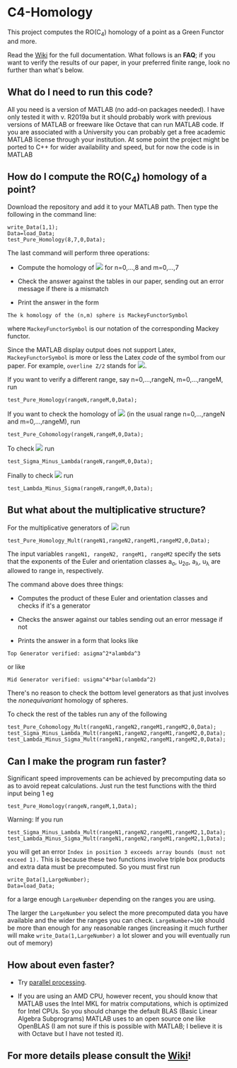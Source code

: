 # C4-Homology
This project computes the  RO(C<sub>4</sub>) homology of a point as a Green Functor and more.
 
Read the [Wiki](https://github.com/NickG-Math/C4-Homology/wiki) for the full documentation. What follows is an **FAQ**; if you want to verify the results of our paper, in your preferred finite range, look no further than what's below.

## What do I need to run this code?
All you need is a version of MATLAB (no add-on packages needed).
 I have only tested it with v. R2019a but it should probably work with previous versions of MATLAB or freeware like Octave that can run MATLAB code. 
 If you are associated with a University you can probably get a free academic MATLAB license through your institution.
 At some point the project might be ported to C++ for wider availability and speed, but for now the code is in MATLAB

## How do I compute the RO(C<sub>4</sub>) homology of a point?
Download the repository and add it to your MATLAB path. Then type the following in the command line:

```
write_Data(1,1);
Data=load_Data;
test_Pure_Homology(8,7,0,Data);
```

The last command will perform three operations:

- Compute the homology of 
<img src="http://latex.codecogs.com/svg.latex?S^{n\sigma+m\lambda}" border="0"/> for n=0,...,8 and m=0,...,7

- Check the answer against the tables in our paper, sending out an error message if there is a mismatch

- Print the answer in the form 
```
The k homology of the (n,m) sphere is MackeyFunctorSymbol
```
where ```MackeyFunctorSymbol``` is our notation of the corresponding Mackey functor.

Since the MATLAB display output does not support Latex, ```MackeyFunctorSymbol``` is more or less the Latex *code* of the symbol from our paper. For example, ```overline Z/2``` stands for <img src="http://latex.codecogs.com/svg.latex?\overline{\langle \mathbb{Z}/2\rangle }" border="0"/>. 

If you want to verify a different range, say n=0,...,rangeN, m=0,...,rangeM, run
```
test_Pure_Homology(rangeN,rangeM,0,Data);
```

If you want to check the homology of <img src="http://latex.codecogs.com/svg.latex?S^{-n\sigma-m\lambda}" border="0"/> (in the usual range n=0,...,rangeN and m=0,...,rangeM), run
```
test_Pure_Cohomology(rangeN,rangeM,0,Data);
```
To check <img src="http://latex.codecogs.com/svg.latex?S^{n\sigma-m\lambda}" border="0"/> run
```
test_Sigma_Minus_Lambda(rangeN,rangeM,0,Data);
```
Finally to check <img src="http://latex.codecogs.com/svg.latex?S^{m\lambda-n\sigma}" border="0"/> run
```
test_Lambda_Minus_Sigma(rangeN,rangeM,0,Data);
```
## But what about the multiplicative structure?

For the multiplicative generators of <img src="http://latex.codecogs.com/svg.latex?S^{n\sigma+m\lambda}" border="0"/> run
```
test_Pure_Homology_Mult(rangeN1,rangeN2,rangeM1,rangeM2,0,Data);
```
The input variables ```rangeN1, rangeN2, rangeM1, rangeM2``` specify the sets that the exponents of the Euler and orientation classes a<sub>&sigma;</sub>, u<sub>2&sigma;</sub>, a<sub>&lambda;</sub>, u<sub>&lambda;</sub> are allowed to range in, respectively.

The command above does three things:

- Computes the product of these Euler and orientation classes and checks if it's a generator

- Checks the answer against our tables sending out an error message if not

- Prints the answer in a form that looks like

```
Top Generator verified: asigma^2*alambda^3
```

or like

```
Mid Generator verified: usigma^4*bar(ulambda^2)
```

There's no reason to check the bottom level generators as that just involves the *nonequivariant* homology of spheres.

To check the rest of the tables run any of the following

```
test_Pure_Cohomology_Mult(rangeN1,rangeN2,rangeM1,rangeM2,0,Data);
test_Sigma_Minus_Lambda_Mult(rangeN1,rangeN2,rangeM1,rangeM2,0,Data);
test_Lambda_Minus_Sigma_Mult(rangeN1,rangeN2,rangeM1,rangeM2,0,Data);
```


## Can I make the program run faster?

Significant speed improvements can be achieved by precomputing data so as to avoid repeat calculations. Just run the test functions with the third input being 1 eg
```
test_Pure_Homology(rangeN,rangeM,1,Data);
```

Warning: If you run
```
test_Sigma_Minus_Lambda_Mult(rangeN1,rangeN2,rangeM1,rangeM2,1,Data);
test_Lambda_Minus_Sigma_Mult(rangeN1,rangeN2,rangeM1,rangeM2,1,Data);
```
you will get an error 
```Index in position 3 exceeds array bounds (must not exceed 1).```
This is because these two functions involve triple box products and extra data must be precomputed. So you must first run
```
write_Data(1,LargeNumber);
Data=load_Data;
```
for a large enough ```LargeNumber``` depending on the ranges you are using.

The larger the ```LargeNumber``` you select the more precomputed data you have available and the wider the ranges you can check. ```LargeNumber=100``` should be more than enough for any reasonable ranges (increasing it much further will make ```write_Data(1,LargeNumber)``` a lot slower and you will eventually run out of memory)

## How about even faster?

- Try [parallel processing](https://github.com/NickG-Math/C4-Homology/wiki/Parallel-Processing).

- If you are using an AMD CPU, however recent, you should know that MATLAB uses the Intel MKL for matrix computations, which is optimized for Intel CPUs. So you should change the default BLAS (Basic Linear Algebra Subprograms) MATLAB uses to an open source one like OpenBLAS (I am not sure if this is possible with MATLAB; I believe it is with Octave but I have not tested it).



## For more details please consult the [Wiki](https://github.com/NickG-Math/C4-Homology/wiki)!
